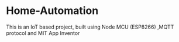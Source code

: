 # Home-Automation
This is an IoT based project, built using Node MCU (ESP8266) ,MQTT protocol and MIT App Inventor
